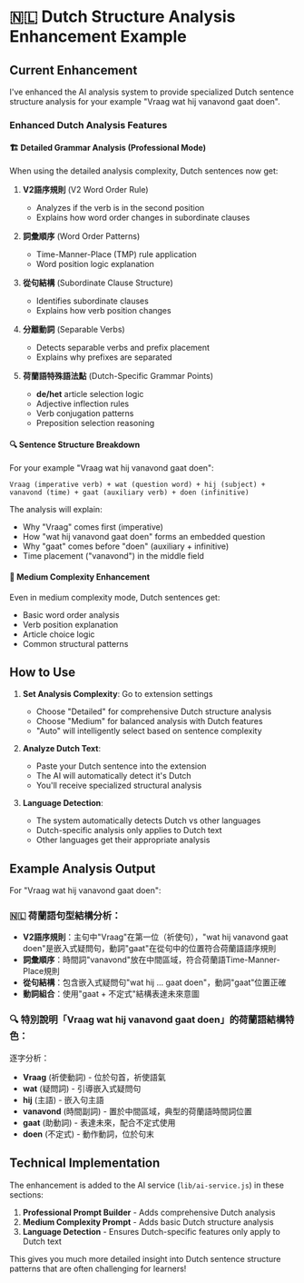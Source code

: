 # 🇳🇱 Dutch Structure Analysis Enhancement Example

## Current Enhancement

I've enhanced the AI analysis system to provide specialized Dutch sentence structure analysis for your example "Vraag wat hij vanavond gaat doen".

### Enhanced Dutch Analysis Features

#### **🏗️ Detailed Grammar Analysis (Professional Mode)**
When using the detailed analysis complexity, Dutch sentences now get:

1. **V2語序規則** (V2 Word Order Rule)
   - Analyzes if the verb is in the second position
   - Explains how word order changes in subordinate clauses
   
2. **詞彙順序** (Word Order Patterns)
   - Time-Manner-Place (TMP) rule application
   - Word position logic explanation

3. **從句結構** (Subordinate Clause Structure)
   - Identifies subordinate clauses
   - Explains how verb position changes

4. **分離動詞** (Separable Verbs)
   - Detects separable verbs and prefix placement
   - Explains why prefixes are separated

5. **荷蘭語特殊語法點** (Dutch-Specific Grammar Points)
   - **de/het** article selection logic
   - Adjective inflection rules
   - Verb conjugation patterns
   - Preposition selection reasoning

#### **🔍 Sentence Structure Breakdown**
For your example "Vraag wat hij vanavond gaat doen":

```
Vraag (imperative verb) + wat (question word) + hij (subject) + vanavond (time) + gaat (auxiliary verb) + doen (infinitive)
```

The analysis will explain:
- Why "Vraag" comes first (imperative)
- How "wat hij vanavond gaat doen" forms an embedded question
- Why "gaat" comes before "doen" (auxiliary + infinitive)
- Time placement ("vanavond") in the middle field

#### **🎯 Medium Complexity Enhancement**
Even in medium complexity mode, Dutch sentences get:
- Basic word order analysis
- Verb position explanation
- Article choice logic
- Common structural patterns

## How to Use

1. **Set Analysis Complexity**: Go to extension settings
   - Choose "Detailed" for comprehensive Dutch structure analysis
   - Choose "Medium" for balanced analysis with Dutch features
   - "Auto" will intelligently select based on sentence complexity

2. **Analyze Dutch Text**: 
   - Paste your Dutch sentence into the extension
   - The AI will automatically detect it's Dutch
   - You'll receive specialized structural analysis

3. **Language Detection**: 
   - The system automatically detects Dutch vs other languages
   - Dutch-specific analysis only applies to Dutch text
   - Other languages get their appropriate analysis

## Example Analysis Output

For "Vraag wat hij vanavond gaat doen":

### 🇳🇱 荷蘭語句型結構分析：
- **V2語序規則**：主句中"Vraag"在第一位（祈使句），"wat hij vanavond gaat doen"是嵌入式疑問句，動詞"gaat"在從句中的位置符合荷蘭語語序規則
- **詞彙順序**：時間詞"vanavond"放在中間區域，符合荷蘭語Time-Manner-Place規則
- **從句結構**：包含嵌入式疑問句"wat hij ... gaat doen"，動詞"gaat"位置正確
- **動詞組合**：使用"gaat + 不定式"結構表達未來意圖

### 🔍 特別說明「Vraag wat hij vanavond gaat doen」的荷蘭語結構特色：
逐字分析：
- **Vraag** (祈使動詞) - 位於句首，祈使語氣
- **wat** (疑問詞) - 引導嵌入式疑問句
- **hij** (主語) - 嵌入句主語
- **vanavond** (時間副詞) - 置於中間區域，典型的荷蘭語時間詞位置
- **gaat** (助動詞) - 表達未來，配合不定式使用
- **doen** (不定式) - 動作動詞，位於句末

## Technical Implementation

The enhancement is added to the AI service (`lib/ai-service.js`) in these sections:

1. **Professional Prompt Builder** - Adds comprehensive Dutch analysis
2. **Medium Complexity Prompt** - Adds basic Dutch structure analysis  
3. **Language Detection** - Ensures Dutch-specific features only apply to Dutch text

This gives you much more detailed insight into Dutch sentence structure patterns that are often challenging for learners!